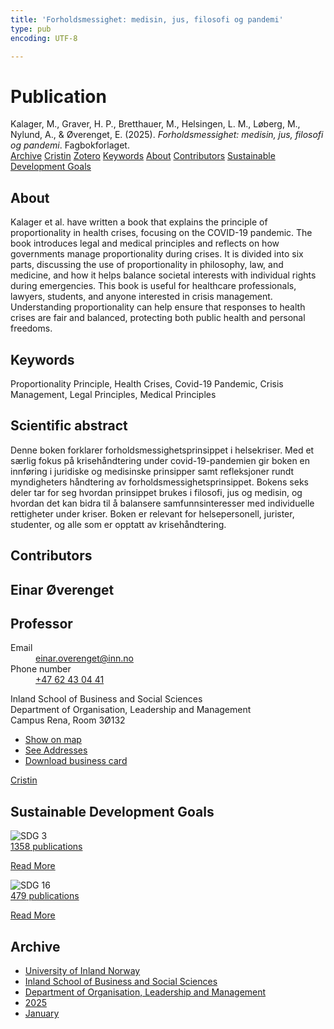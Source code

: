 ```yaml
---
title: 'Forholdsmessighet: medisin, jus, filosofi og pandemi'
type: pub
encoding: UTF-8

---
```

<h1>Publication</h1>
<article id="csl-bib-container-UKQIRG93" class="csl-bib-container">
  <div class="csl-bib-body"> <div class="csl-entry">Kalager, M., Graver, H. P., Bretthauer, M., Helsingen, L. M., Løberg, M., Nylund, A., &#38; Øverenget, E. (2025). <i>Forholdsmessighet: medisin, jus, filosofi og pandemi</i>. Fagbokforlaget.</div> </div>
  <div class="csl-bib-buttons">
    <a href="#taxonomy-article-UKQIRG93" alt="archive" class="csl-bib-button">Archive</a>
    <a href="https://app.cristin.no/results/show.jsf?id=2343080" alt="Cristin" class="csl-bib-button">Cristin</a>
    <a href="http://zotero.org/groups/5881554/items/UKQIRG93" alt="Zotero" class="csl-bib-button">Zotero</a>
    <a href="#keywords-article-UKQIRG93" alt="keywords" class="csl-bib-button">Keywords</a>
    <a href="#about-article-UKQIRG93" alt="about_pub" class="csl-bib-button">About</a>
    <a href="#contributors-article-UKQIRG93" alt="contributors" class="csl-bib-button">Contributors</a>
    <a href="#sdg-article-UKQIRG93" alt="sdg" class="csl-bib-button">Sustainable Development Goals</a>
  </div>
  <div id="csl-bib-meta-container-UKQIRG93"></div>
</article>
<div id="csl-bib-meta-UKQIRG93" class="csl-bib-meta">
  <article id="about-article-UKQIRG93" class="about_pub-article">
    <h1>About</h1>
    Kalager et al. have written a book that explains the principle of proportionality in health crises, focusing on the COVID-19 pandemic. The book introduces legal and medical principles and reflects on how governments manage proportionality during crises. It is divided into six parts, discussing the use of proportionality in philosophy, law, and medicine, and how it helps balance societal interests with individual rights during emergencies. This book is useful for healthcare professionals, lawyers, students, and anyone interested in crisis management. Understanding proportionality can help ensure that responses to health crises are fair and balanced, protecting both public health and personal freedoms.
  </article>
  <article id="keywords-article-UKQIRG93" class="keywords-article">
    <h1>Keywords</h1>
    Proportionality Principle, Health Crises, Covid-19 Pandemic, Crisis Management, Legal Principles, Medical Principles
  </article>
  <article id="abstract-article-UKQIRG93" class="abstract-article">
    <h1>Scientific abstract</h1>
    Denne boken forklarer forholdsmessighetsprinsippet i helsekriser. Med et særlig fokus på krisehåndtering under covid-19-pandemien gir boken en innføring i juridiske og medisinske prinsipper samt refleksjoner rundt myndigheters håndtering av forholdsmessighetsprinsippet. Bokens seks deler tar for seg hvordan prinsippet brukes i filosofi, jus og medisin, og hvordan det kan bidra til å balansere samfunnsinteresser med individuelle rettigheter under kriser. Boken er relevant for helsepersonell, jurister, studenter, og alle som er opptatt av krisehåndtering.
  </article>
  <article id="contributors-article-UKQIRG93" class="contributors-article">
    <h1>Contributors</h1>
    <div class="personas"> <div class="vrtx-hinn-person-card"> <div class="photo"> <i class="lar la-user-circle missing-person"></i> </div> <div class="info"> <hgroup><h1>Einar Øverenget</h1> <h2>Professor</h2> </hgroup><dl> <dt>Email</dt> <dd> <a href="mailto:einar.overenget@inn.no">einar.overenget@inn.no</a> </dd> <dt>Phone number</dt> <dd><a href="tel:+4762430441"> +47 62 43 04 41 </a></dd> </dl> <p> Inland School of Business and Social Sciences<br> Department of Organisation, Leadership and Management<br> Campus Rena, Room 3Ø132 </p> <ul class="vrtx-hinn-links"> <li><a href="https://www.google.com/maps?q=61.13620,11.37454">Show on map</a></li> <li><a href="https://www.inn.no/english/find-an-employee/einar-overenget.html#vrtx-hinn-addresses">See Addresses</a></li> <li><a href="https://www.inn.no/english/find-an-employee/einar-overenget.html?vrtx=vcf">Download business card</a></li> </ul> </div> </div> <a href="https://app.cristin.no/persons/show.jsf?id=602971" alt="Cristin URL" class="personas-cristin">Cristin</a> </div>
  </article>
  <article id="sdg-article-UKQIRG93" class="sdg-article">
    <h1>Sustainable Development Goals</h1>
    <div class="sdg-container"><div id="sdg3" class="sdg">
        <img src="{{< params subfolder >}}images/sdg/sdg03_en.png" class="image" alt="SDG 3">
        <div class="sdg-overlay">
          <a href="/en/archive/?key=?sdg=3#archive" class="sdg-publication-count"><span>1358</span> publications</a>
          <p><a href="https://sdgs.un.org/goals/goal3" class="sdg-read-more">Read More</a></p>
        </div>
      </div> <div id="sdg16" class="sdg">
        <img src="{{< params subfolder >}}images/sdg/sdg16_en.png" class="image" alt="SDG 16">
        <div class="sdg-overlay">
          <a href="/en/archive/?key=?sdg=16#archive" class="sdg-publication-count"><span>479</span> publications</a>
          <p><a href="https://sdgs.un.org/goals/goal16" class="sdg-read-more">Read More</a></p>
        </div>
      </div></div>
  </article>
  <article id="taxonomy-article-UKQIRG93" class="taxonomy-article">
    <h1>Archive</h1>
    <ul>
      <li>
        <a href="/en/archive/?key=3DCRN523">University of Inland Norway</a>
      </li>
      <li>
        <a href="/en/archive/?key=DU8Q9LN9">Inland School of Business and Social Sciences</a>
      </li>
      <li>
        <a href="/en/archive/?key=4LUWR3ZM">Department of Organisation, Leadership and Management</a>
      </li>
      <li>
        <a href="/en/archive/?key=UY24A2N9">2025</a>
      </li>
      <li>
        <a href="/en/archive/?key=IZKXJSS6">January</a>
      </li>
    </ul>
  </article>
</div>
